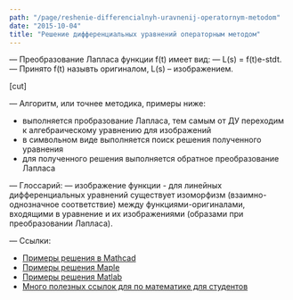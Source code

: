 ```yaml
---
path: "/page/reshenie-differencialnyh-uravnenij-operatornym-metodom"
date: "2015-10-04"
title: "Решение дифференциальных уравнений операторным методом"
---
```

— Преобразование Лапласа функции f(t) имеет вид:
— L(s) = f(t)e-stdt.
— Принято f(t) назывть оригиналом, L(s) – изображением.

[cut]

— Алгоритм, или точнее методика, примеры ниже:
* выполняется пробразование Лапласа, тем самым от ДУ переходим к алгебраическому уравнению для изображений
* в символьном виде выполняется поиск решения полученного уравнения
* для полученного решения выполняется обратное преобразование Лапласа

— Глоссарий:
— изображение функции - для линейных дифференциальных уравнений существует изоморфизм (взаимно-однозначное соответствие) между функциями-оригиналами, входящими в уравнение и их изображениями (образами при преобразовании Лапласа).

— Ссылки:
* <a href="http://www.exponenta.ru/educat/systemat/kasakov/theme3/pr_du3.htm">Примеры решения в Mathcad</a>
* <a href="http://xplusy.isnet.ru/Files/Files_diff_ur/Operatornim_metodom.pdf">Примеры решения Maple</a>
* <a href="http://matlab.exponenta.ru/forum/post906.html">Примеры решения Matlab</a>
* <a href="http://xplusy.isnet.ru/">Много полезных ссылок для по математике для студентов</a>
